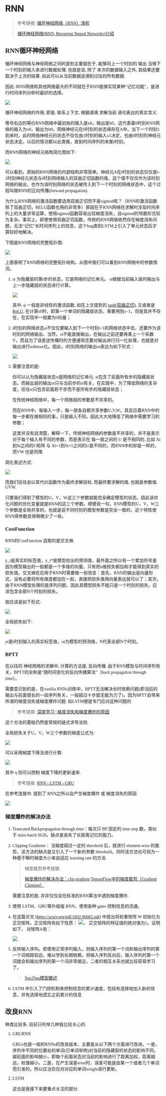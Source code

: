 # RNN

<font face="微软雅黑">

> 参考链接: [循环神经网络（RNN）浅析](https://www.jianshu.com/p/87aa03352eb9)
>
> [循环神经网络(RNN, Recurrent Neural Networks)介绍](https://blog.csdn.net/heyongluoyao8/article/details/48636251)


## RNN循环神经网络

循环神经网络与神经网络之间的差别主要就在于, 能够将上一个时刻的 输出 当做下一个时刻的输入来进行数据处理, 也就是说, 除了 本次的数据输入之外, 其结果还要取决于上次的结果. 如此可以从当前数据追溯到过往的所有数据.

因此: RNN网络和其他网络最大的不同就在于RNN能够实现某种“记忆功能”，是进行时间序列分析时最好的选择。

![](img/循环神经网络.webp)

循环神经网络的作用, 即是, 联系上下文, 根据语境 求解当前 语句表达的真实含义.

等号右边的等价RNN网络中最初始的输入是x0，输出是h0，这代表着0时刻RNN网络的输入为x0，输出为h0，网络神经元在0时刻的状态保存在A中。当下一个时刻1到来时，此时网络神经元的状态不仅仅由1时刻的输入x1决定，也由0时刻的神经元状态决定。以后的情况都以此类推，直到时间序列的末尾t时刻。

而RNN网络的神经元结构简化图如下:

![](img/循环神经网络_神经元结构.webp)

可以看到，原始的RNN网络的内部结构非常简单。神经元A在t时刻的状态仅仅是t-1时刻神经元状态与t时刻网络输入的双曲正切函数的值，这个值不仅仅作为该时刻网络的输出，也作为该时刻网络的状态被传入到下一个时刻的网络状态中，这个过程叫做RNN的正向传播(forward propagation).

为什么RNN网络的激活函数要选用双曲正切而不是sigmod呢？（RNN的激活函数除了双曲正切，RELU函数也用的非常多）原因在于RNN网络在求解时涉及时间序列上的大量求导运算，使用sigmod函数容易出现梯度消失，且sigmod的导数形式较为复杂。事实上，即使使用双曲正切函数，传统的RNN网络依然存在梯度消失问题，无法“记忆”长时间序列上的信息，这个bug直到LSTM上引入了单元状态后才算较好地解决。

下图是RNN网络的完整拓扑图:

![](img/循环神经网络完整拓扑图.webp)

上图表明了RNN网络的完整拓扑结构，从图中我们可以看到RNN网络中的参数情况。

1. st 为隐藏层的第t步的状态，它是网络的记忆单元。 st根据当前输入层的输出与上一步隐藏层的状态进行计算。

    ![](img/RNN公式1.webp)

    其中, φ 一般是非线性的激活函数, 如在上文提到的 [tanh(双曲正切)](https://baike.baidu.com/item/%E5%8F%8C%E6%9B%B2%E6%AD%A3%E5%88%87?fromtitle=tanh&fromid=19711736), 又或者是 [ReLU](https://baike.baidu.com/item/ReLU%20%E5%87%BD%E6%95%B0/22689567?fr=aladdin). 在计算s0时，即第一个单词的隐藏层状态，需要用到s−1，但是其并不存在，在实现中一般置为0向量；

2.  t时刻的网络状态st不仅仅要输入到下一个时刻t+1的网络状态中去，还要作为该时刻的网络输出。当然，st不能直接输出，在输出之前还要再乘上一个系数V，而且为了误差逆传播时的方便通常还要对输出进行归一化处理，也就是对输出进行softmax化。因此，t时刻网络的输出ot表达为如下形式：

    ![](img/RNN公式2.webp)

3. 需要注意的是:

    你可以认为隐藏层状态st是网络的记忆单元. st包含了前面所有步的隐藏层状态。而输出层的输出ot只与当前步的st有关，在实践中，为了降低网络的复杂度，往往st只包含前面若干步而不是所有步的隐藏层状态；

    在传统神经网络中，每一个网络层的参数是不共享的。
    
    而在RNN中，每输入一步，每一层各自都共享参数U,V,W。其反应着RNN中的每一步都在做相同的事，只是输入不同，因此大大地降低了网络中需要学习的参数；
    
    这里并没有说清楚，解释一下，传统神经网络的参数是不共享的，并不是表示对于每个输入有不同的参数，而是表示在 每一层之间的 U 是不相同的, 比如 Xt到St之间的U矩阵  与  Xt+1到St+1之间的U是不同的，而RNN中的却是一样的，而VW 也是同理.

简化表述方式:

![](img/RNN公式3.webp)

而我们往往会以其代价函数作为最终求解目标, 而最终要求解的值, 也就是参数值. UVW.

只要我们得到了模型的U，V，W这三个参数就能完全确定模型的状态。因此该优化问题的优化变量就是RNN的这三个参数。顺便说一句，RNN模型的U，V，W三个参数是全局共享的，也就是说不同时刻的模型参数是完全一致的，这个特性使RNN得参数变得稍微少了一些。

### CostFunction

RNN的CostFunction 选取的是交叉熵.

![](img/交叉熵.webp)

y_i是真实的标签值，y_i*是模型给出的预测值，最外面之所以有一个累加符号是因为模型输出的一般都是一个多维的向量，只有把n维损失都加和才能得到真实的损失值。交叉熵在应用于RNN时需要做一些改变：首先，RNN的输出是向量形式，没有必要将所有维度都加在一起，直接把损失值用向量表达就可以了；其次，由于RNN模型处理的是序列问题，因此其模型损失不能只是一个时刻的损失，应该包含全部N个时刻的损失。

故应该是如下形式:

![](img/RNNCostFunction.webp)

全局损失如下:

![](img/RNN全局损失.webp)

yt是t时刻输入的真实标签值，ot为模型的预测值，N代表全部N个时刻。

### BPTT

在以往的 神经网络的求解中, 计算的方法是, 反向传播.  由于RNN模型与时间序列有关，BPTT的全称是“随时间变化的反向传播算法”（back propagation through time）。

需要意识到的是，在vanilla RNNs训练中，BPTT无法解决长时依赖问题(即当前的输出与前面很长的一段序列有关，一般超过十步就无能为力了)，因为BPTT会带来所谓的梯度消失或梯度爆炸问题. 如LSTM便是专门应对这种问题的

> 参考链接: [深度学习 | 梯度消失和梯度爆炸的原因](https://www.jianshu.com/p/243ab5aff906)

这个方法的基础仍然是常规的链式求导法则.

全局损失关于U，V，W三个参数的梯度公式为:

![](img/RNN全局损失梯度公式.webp)

可以采用梯度下降法进行计算:

![](img/RNN梯度更新公式.webp)

其中 η 则可以控制 梯度下降的更新速率.

> 参考链接: [RNN - LSTM - GRU](https://zhuanlan.zhihu.com/p/60915302)

在参考连接中, 提到了 RNN之所以会产生梯度爆炸 或 梯度消失的原因.

![](img/RNN梯度爆炸原因.png)

### 梯度爆炸的解决办法

1. Truncated Backpropagation through time：每次只 BP 固定的 time step 数，类似于 mini-batch SGD。缺点是丧失了长距离记忆的能力。

2. Clipping Gradients： 当梯度超过一定的 threshold 后，就进行 element-wise 的裁剪，该方法的缺点是又引入了一个新的参数 threshold。同时该方法也可视为一种基于瞬时梯度大小来自适应 learning rate 的方法.

    > 梯度裁剪参考链接: 
    > 
    > [梯度爆炸的解决办法：clip gradient](https://blog.csdn.net/u010814042/article/details/76154391)
    > [TensorFlow中的梯度裁剪（Gradient Clipping）](https://blog.csdn.net/jetFlow/article/details/80161354)

    需要注意的是, 并非仅仅会在标准的RNN算法中遇到梯度爆炸.

3. 使用 LSTM、GRU等升级版 RNN，使用各种 gates 控制信息的流通。

4. 在这篇论文 (https://arxiv.org/pdf/1602.06662.pdf) 中提出将权重矩阵 W 初始化为正交矩阵。正交矩阵有如下性质： ![](img/正交矩阵特征.svg)， 正交矩阵的特征值的绝对值为1。证明如下， 对矩阵A有：

    ![](img/正交矩阵特征证明.svg)

5.  反转输入序列。若使用正常序列输入，则输入序列的第一个词和输出序列的第一个词相距较远，难以学到长期依赖。将输入序列反向后，输入序列的第一个词就会和输出序列的第一个词非常接近，二者的相互关系也就比较容易学习了。

    > [Seq2Seq模型概述](https://www.jianshu.com/p/b2b95f945a98)

6. LSTM 中引入了门控机制来控制信息的累计速度，包括有选择地加入新的信息，并有选择地遗忘之前累计的信息


## 改良RNN

种类比较多, 目前只列举几种我比较关心的.

1. GRURNN

    GRUs也是一般的RNNs的改良版本，主要是从以下两个方面进行改进。一是，序列中不同的位置处的单词(已单词举例)对当前的隐藏层的状态的影响不同，越前面的影响越小，即每个前面状态对当前的影响进行了距离加权，距离越远，权值越小。二是，在产生误差error时，误差可能是由某一个或者几个单词而引发的，所以应当仅仅对对应的单词weight进行更新。

2. LSTM

    这也是我接下来要重点关注的部分.



</font>